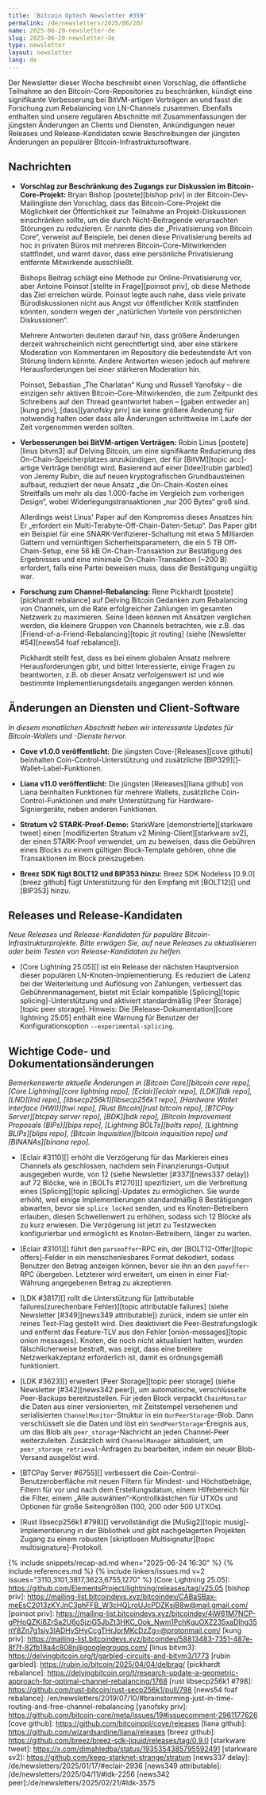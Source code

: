 ```yaml
---
title: 'Bitcoin Optech Newsletter #359'
permalink: /de/newsletters/2025/06/20/
name: 2025-06-20-newsletter-de
slug: 2025-06-20-newsletter-de
type: newsletter
layout: newsletter
lang: de
---
```

Der Newsletter dieser Woche beschreibt einen Vorschlag, die öffentliche
Teilnahme an den Bitcoin-Core-Repositories zu beschränken, kündigt eine
signifikante Verbesserung bei BitVM-artigen Verträgen an und fasst die
Forschung zum Rebalancing von LN-Channels zusammen. Ebenfalls enthalten
sind unsere regulären Abschnitte mit Zusammenfassungen der jüngsten
Änderungen an Clients und Diensten, Ankündigungen neuer Releases und
Release-Kandidaten sowie Beschreibungen der jüngsten Änderungen an
populärer Bitcoin-Infrastruktursoftware.

## Nachrichten

- **Vorschlag zur Beschränkung des Zugangs zur Diskussion im Bitcoin-Core-Projekt:**
  Bryan Bishop [postete][bishop priv] in der Bitcoin-Dev-Mailingliste den
  Vorschlag, dass das Bitcoin-Core-Projekt die Möglichkeit der Öffentlichkeit
  zur Teilnahme an Projekt-Diskussionen einschränken sollte, um die durch
  Nicht-Beitragende verursachten Störungen zu reduzieren. Er nannte dies die
  „Privatisierung von Bitcoin Core“, verweist auf Beispiele, bei denen diese
  Privatisierung bereits ad hoc in privaten Büros mit mehreren
  Bitcoin-Core-Mitwirkenden stattfindet, und warnt davor, dass eine
  persönliche Privatisierung entfernte Mitwirkende ausschließt.

  Bishops Beitrag schlägt eine Methode zur Online-Privatisierung vor, aber
  Antoine Poinsot [stellte in Frage][poinsot priv], ob diese Methode das Ziel
  erreichen würde. Poinsot legte auch nahe, dass viele private Bürodiskussionen
  nicht aus Angst vor öffentlicher Kritik stattfinden könnten, sondern wegen
  der „natürlichen Vorteile von persönlichen Diskussionen“.

  Mehrere Antworten deuteten darauf hin, dass größere Änderungen derzeit
  wahrscheinlich nicht gerechtfertigt sind, aber eine stärkere Moderation von
  Kommentaren im Repository die bedeutendste Art von Störung lindern könnte.
  Andere Antworten wiesen jedoch auf mehrere Herausforderungen bei einer
  stärkeren Moderation hin.

  Poinsot, Sebastian „The Charlatan“ Kung und Russell Yanofsky – die einzigen
  sehr aktiven Bitcoin-Core-Mitwirkenden, die zum Zeitpunkt des Schreibens auf
  den Thread geantwortet haben – [gaben entweder an][kung priv],
  [dass][yanofsky priv] sie keine größere Änderung für notwendig halten oder
  dass alle Änderungen schrittweise im Laufe der Zeit vorgenommen werden
  sollten.

- **Verbesserungen bei BitVM-artigen Verträgen:**
  Robin Linus [postete][linus bitvm3] auf Delving Bitcoin, um eine signifikante
  Reduzierung des On-Chain-Speicherplatzes anzukündigen, der für
  [BitVM][topic acc]-artige Verträge benötigt wird. Basierend auf einer
  [Idee][rubin garbled] von Jeremy Rubin, die auf neuen kryptografischen
  Grundbausteinen aufbaut, reduziert der neue Ansatz „die On-Chain-Kosten eines
  Streitfalls um mehr als das 1.000-fache im Vergleich zum vorherigen Design“,
  wobei Widerlegungstransaktionen „nur 200 Bytes“ groß sind.

  Allerdings weist Linus' Paper auf den Kompromiss dieses Ansatzes hin: Er
  „erfordert ein Multi-Terabyte-Off-Chain-Daten-Setup“. Das Paper gibt ein
  Beispiel für eine SNARK-Verifizierer-Schaltung mit etwa 5 Milliarden Gattern
  und vernünftigen Sicherheitsparametern, die ein 5 TB Off-Chain-Setup, eine
  56 kB On-Chain-Transaktion zur Bestätigung des Ergebnisses und eine minimale
  On-Chain-Transaktion (~200 B) erfordert, falls eine Partei beweisen muss,
  dass die Bestätigung ungültig war.

- **Forschung zum Channel-Rebalancing:**
  Rene Pickhardt [postete][pickhardt rebalance] auf Delving Bitcoin Gedanken
  zum Rebalancing von Channels, um die Rate erfolgreicher Zahlungen im
  gesamten Netzwerk zu maximieren. Seine Ideen können mit Ansätzen verglichen
  werden, die kleinere Gruppen von Channels betrachten, wie z.B. das
  [Friend-of-a-Friend-Rebalancing][topic jit routing] (siehe
  [Newsletter #54][news54 foaf rebalance]).

  Pickhardt stellt fest, dass es bei einem globalen Ansatz mehrere
  Herausforderungen gibt, und bittet Interessierte, einige Fragen zu
  beantworten, z.B. ob dieser Ansatz verfolgenswert ist und wie bestimmte
  Implementierungsdetails angegangen werden können.

## Änderungen an Diensten und Client-Software

*In diesem monatlichen Abschnitt heben wir interessante Updates für
Bitcoin-Wallets und -Dienste hervor.*

- **Cove v1.0.0 veröffentlicht:**
  Die jüngsten Cove-[Releases][cove github] beinhalten
  Coin-Control-Unterstützung und zusätzliche
  [BIP329][]-Wallet-Label-Funktionen.

- **Liana v11.0 veröffentlicht:**
  Die jüngsten [Releases][liana github] von Liana beinhalten Funktionen für
  mehrere Wallets, zusätzliche Coin-Control-Funktionen und mehr Unterstützung
  für Hardware-Signiergeräte, neben anderen Funktionen.

- **Stratum v2 STARK-Proof-Demo:**
  StarkWare [demonstrierte][starkware tweet] einen [modifizierten Stratum v2
  Mining-Client][starkware sv2], der einen STARK-Proof verwendet, um zu
  beweisen, dass die Gebühren eines Blocks zu einem gültigen Block-Template
  gehören, ohne die Transaktionen im Block preiszugeben.

- **Breez SDK fügt BOLT12 und BIP353 hinzu:**
  Breez SDK Nodeless [0.9.0][breez github] fügt Unterstützung für den Empfang
  mit [BOLT12][] und [BIP353] hinzu.

## Releases und Release-Kandidaten

*Neue Releases und Release-Kandidaten für populäre
Bitcoin-Infrastrukturprojekte. Bitte erwägen Sie, auf neue Releases zu
aktualisieren oder beim Testen von Release-Kandidaten zu helfen.*

- [Core Lightning 25.05][] ist ein Release der nächsten Hauptversion dieser
  populären LN-Knoten-Implementierung. Es reduziert die Latenz bei der
  Weiterleitung und Auflösung von Zahlungen, verbessert das Gebührenmanagement,
  bietet mit Eclair kompatible [Splicing][topic splicing]-Unterstützung und
  aktiviert standardmäßig [Peer Storage][topic peer storage]. Hinweis: Die
  [Release-Dokumentation][core lightning 25.05] enthält eine Warnung für
  Benutzer der Konfigurationsoption `--experimental-splicing`.

## Wichtige Code- und Dokumentationsänderungen

*Bemerkenswerte aktuelle Änderungen in [Bitcoin Core][bitcoin core repo],
[Core Lightning][core lightning repo], [Eclair][eclair repo], [LDK][ldk repo],
[LND][lnd repo], [libsecp256k1][libsecp256k1 repo], [Hardware Wallet
Interface (HWI)][hwi repo], [Rust Bitcoin][rust bitcoin repo], [BTCPay Server][btcpay server repo],
[BDK][bdk repo], [Bitcoin Improvement Proposals (BIPs)][bips repo],
[Lightning BOLTs][bolts repo], [Lightning BLIPs][blips repo], [Bitcoin
Inquisition][bitcoin inquisition repo] und [BINANAs][binana repo].*

- [Eclair #3110][] erhöht die Verzögerung für das Markieren eines Channels als
  geschlossen, nachdem sein Finanzierungs-Output ausgegeben wurde, von 12
  (siehe Newsletter [#337][news337 delay]) auf 72 Blöcke, wie in [BOLTs
  #1270][] spezifiziert, um die Verbreitung eines [Splicing][topic
  splicing]-Updates zu ermöglichen. Sie wurde erhöht, weil einige
  Implementierungen standardmäßig 8 Bestätigungen abwarten, bevor sie
  `splice_locked` senden, und es Knoten-Betreibern erlauben, diesen
  Schwellenwert zu erhöhen, sodass sich 12 Blöcke als zu kurz erwiesen. Die
  Verzögerung ist jetzt zu Testzwecken konfigurierbar und ermöglicht es
  Knoten-Betreibern, länger zu warten.

- [Eclair #3101][] führt den `parseoffer`-RPC ein, der [BOLT12-Offer][topic
  offers]-Felder in ein menschenlesbares Format dekodiert, sodass Benutzer den
  Betrag anzeigen können, bevor sie ihn an den `payoffer`-RPC übergeben.
  Letzterer wird erweitert, um einen in einer Fiat-Währung angegebenen Betrag
  zu akzeptieren.

- [LDK #3817][] rollt die Unterstützung für [attributable failures(zurechenbare Fehler)][topic
  attributable failures] (siehe Newsletter [#349][news349 attributable])
  zurück, indem sie unter ein reines Test-Flag gestellt wird. Dies deaktiviert
  die Peer-Bestrafungslogik und entfernt das Feature-TLV aus den
  Fehler [onion-messages][topic onion messages]. Knoten, die noch nicht
  aktualisiert hatten, wurden fälschlicherweise bestraft, was zeigt, dass eine
  breitere Netzwerkakzeptanz erforderlich ist, damit es ordnungsgemäß
  funktioniert.

- [LDK #3623][] erweitert [Peer Storage][topic peer storage] (siehe Newsletter
  [#342][news342 peer]), um automatische, verschlüsselte Peer-Backups
  bereitzustellen. Für jeden Block verpackt `ChainMonitor` die Daten aus einer
  versionierten, mit Zeitstempel versehenen und serialisierten
  `ChannelMonitor`-Struktur in ein `OurPeerStorage`-Blob. Dann verschlüsselt
  sie die Daten und löst ein `SendPeerStorage`-Ereignis aus, um das Blob als
  `peer_storage`-Nachricht an jeden Channel-Peer weiterzuleiten. Zusätzlich
  wird `ChannelManager` aktualisiert, um `peer_storage_retrieval`-Anfragen zu
  bearbeiten, indem ein neuer Blob-Versand ausgelöst wird.

- [BTCPay Server #6755][] verbessert die Coin-Control-Benutzeroberfläche mit
  neuen Filtern für Mindest- und Höchstbeträge, Filtern für vor und nach dem
  Erstellungsdatum, einem Hilfebereich für die Filter, einem „Alle
  auswählen“-Kontrollkästchen für UTXOs und Optionen für große Seitengrößen
  (100, 200 oder 500 UTXOs).

- [Rust libsecp256k1 #798][] vervollständigt die [MuSig2][topic
  musig]-Implementierung in der Bibliothek und gibt nachgelagerten Projekten
  Zugang zu einem robusten [skriptlosen Multisignatur][topic
  multisignature]-Protokoll.

{% include snippets/recap-ad.md when="2025-06-24 16:30" %}
{% include references.md %}
{% include linkers/issues.md v=2 issues="3110,3101,3817,3623,6755,1270" %}
[Core Lightning 25.05]: https://github.com/ElementsProject/lightning/releases/tag/v25.05
[bishop priv]: https://mailing-list.bitcoindevs.xyz/bitcoindev/CABaSBax-meEsC2013zKYJnC3phFFB_W3cHQLroUJcPDZKsjB8w@mail.gmail.com/
[poinsot priv]: https://mailing-list.bitcoindevs.xyz/bitcoindev/4iW61M7NCP-gPHoQZKi8ZrSa2U6oSjziG5JbZt3HKC_Ook_Nwm1PchKguOXZ235xaDlhg35nY8Zn7g1siy3IADHvSHyCcgTHrJorMKcDzZg=@protonmail.com/
[kung priv]: https://mailing-list.bitcoindevs.xyz/bitcoindev/58813483-7351-487e-8f7f-82fb18a4c808n@googlegroups.com/
[linus bitvm3]: https://delvingbitcoin.org/t/garbled-circuits-and-bitvm3/1773
[rubin garbled]: https://rubin.io/bitcoin/2025/04/04/delbrag/
[pickhardt rebalance]: https://delvingbitcoin.org/t/research-update-a-geometric-approach-for-optimal-channel-rebalancing/1768
[rust libsecp256k1 #798]: https://github.com/rust-bitcoin/rust-secp256k1/pull/798
[news54 foaf rebalance]: /en/newsletters/2019/07/10/#brainstorming-just-in-time-routing-and-free-channel-rebalancing
[yanofsky priv]: https://github.com/bitcoin-core/meta/issues/19#issuecomment-2961177626
[cove github]: https://github.com/bitcoinppl/cove/releases
[liana github]: https://github.com/wizardsardine/liana/releases
[breez github]: https://github.com/breez/breez-sdk-liquid/releases/tag/0.9.0
[starkware tweet]: https://x.com/dimahledba/status/1935354385795592491
[starkware sv2]: https://github.com/keep-starknet-strange/stratum
[news337 delay]: /de/newsletters/2025/01/17/#eclair-2936
[news349 attributable]: /de/newsletters/2025/04/11/#ldk-2256
[news342 peer]:/de/newsletters/2025/02/21/#ldk-3575
